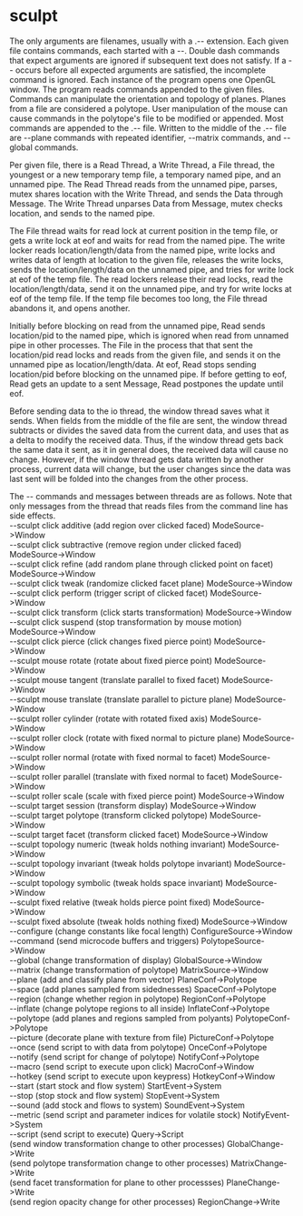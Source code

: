 # sculpt

The only arguments are filenames, usually with a .-- extension. Each given file contains commands, each started with a --. Double dash commands that expect arguments are ignored if subsequent text does not satisfy. If a -- occurs before all expected arguments are satisfied, the incomplete command is ignored. Each instance of the program opens one OpenGL window. The program reads commands appended to the given files. Commands can manipulate the orientation and topology of planes. Planes from a file are considered a polytope. User manipulation of the mouse can cause commands in the polytope's file to be modified or appended. Most commands are appended to the .-- file. Written to the middle of the .-- file are --plane commands with repeated identifier, --matrix commands, and --global commands.  

Per given file, there is a Read Thread, a Write Thread, a File thread, the youngest or a new temporary temp file, a temporary named pipe, and an unnamed pipe. The Read Thread reads from the unnamed pipe, parses, mutex shares location with the Write Thread, and sends the Data through Message. The Write Thread unparses Data from Message, mutex checks location, and sends to the named pipe.  

The File thread waits for read lock at current position in the temp file, or gets a write lock at eof and waits for read from the named pipe. The write locker reads location/length/data from the named pipe, write locks and writes data of length at location to the given file, releases the write locks, sends the location/length/data on the unnamed pipe, and tries for write lock at eof of the temp file. The read lockers release their read locks, read the location/length/data, send it on the unnamed pipe, and try for write locks at eof of the temp file. If the temp file becomes too long, the File thread abandons it, and opens another.  

Initially before blocking on read from the unnamed pipe, Read sends location/pid to the named pipe, which is ignored when read from unnamed pipe in other processes. The File in the process that that sent the location/pid read locks and reads from the given file, and sends it on the unnamed pipe as location/length/data. At eof, Read stops sending location/pid before blocking on the unnamed pipe. If before getting to eof, Read gets an update to a sent Message, Read postpones the update until eof.  

Before sending data to the io thread, the window thread saves what it sends. When fields from the middle of the file are sent, the window thread subtracts or divides the saved data from the current data, and uses that as a delta to modify the received data. Thus, if the window thread gets back the same data it sent, as it in general does, the received data will cause no change. However, if the window thread gets data written by another process, current data will change, but the user changes since the data was last sent will be folded into the changes from the other process.  

The -- commands and messages between threads are as follows. Note that only messages from the thread that reads files from the command line has side effects.  
--sculpt click additive (add region over clicked faced) ModeSource->Window  
--sculpt click subtractive (remove region under clicked faced) ModeSource->Window  
--sculpt click refine (add random plane through clicked point on facet) ModeSource->Window  
--sculpt click tweak (randomize clicked facet plane) ModeSource->Window  
--sculpt click perform (trigger script of clicked facet) ModeSource->Window  
--sculpt click transform (click starts transformation) ModeSource->Window  
--sculpt click suspend (stop transformation by mouse motion) ModeSource->Window  
--sculpt click pierce (click changes fixed pierce point) ModeSource->Window  
--sculpt mouse rotate (rotate about fixed pierce point) ModeSource->Window  
--sculpt mouse tangent (translate parallel to fixed facet) ModeSource->Window  
--sculpt mouse translate (translate parallel to picture plane) ModeSource->Window  
--sculpt roller cylinder (rotate with rotated fixed axis) ModeSource->Window  
--sculpt roller clock (rotate with fixed normal to picture plane) ModeSource->Window  
--sculpt roller normal (rotate with fixed normal to facet) ModeSource->Window  
--sculpt roller parallel (translate with fixed normal to facet) ModeSource->Window  
--sculpt roller scale (scale with fixed pierce point) ModeSource->Window  
--sculpt target session (transform display) ModeSource->Window  
--sculpt target polytope (transform clicked polytope) ModeSource->Window  
--sculpt target facet (transform clicked facet) ModeSource->Window  
--sculpt topology numeric (tweak holds nothing invariant) ModeSource->Window  
--sculpt topology invariant (tweak holds polytope invariant) ModeSource->Window  
--sculpt topology symbolic (tweak holds space invariant) ModeSource->Window  
--sculpt fixed relative (tweak holds pierce point fixed) ModeSource->Window  
--sculpt fixed absolute (tweak holds nothing fixed) ModeSource->Window  
--configure (change constants like focal length) ConfigureSource->Window  
--command (send microcode buffers and triggers) PolytopeSource->Window  
--global (change transformation of display) GlobalSource->Window  
--matrix (change transformation of polytope) MatrixSource->Window  
--plane (add and classify plane from vector) PlaneConf->Polytope  
--space (add planes sampled from sidednesses) SpaceConf->Polytope  
--region (change whether region in polytope) RegionConf->Polytope  
--inflate (change polytope regions to all inside) InflateConf->Polytope  
--polytope (add planes and regions sampled from polyants) PolytopeConf->Polytope  
--picture (decorate plane with texture from file) PictureConf->Polytope  
--once (send script to with data from polytope) OnceConf->Polytope  
--notify (send script for change of polytope) NotifyConf->Polytope  
--macro (send script to execute upon click) MacroConf->Window  
--hotkey (send script to execute upon keypress) HotkeyConf->Window  
--start (start stock and flow system) StartEvent->System  
--stop (stop stock and flow system) StopEvent->System  
--sound (add stock and flows to system) SoundEvent->System  
--metric (send script and parameter indices for volatile stock) NotifyEvent->System  
--script (send script to execute) Query->Script  
(send window transformation change to other processes) GlobalChange->Write  
(send polytope transformation change to other processes) MatrixChange->Write  
(send facet transformation for plane to other processses) PlaneChange->Write  
(send region opacity change for other processes) RegionChange->Write
